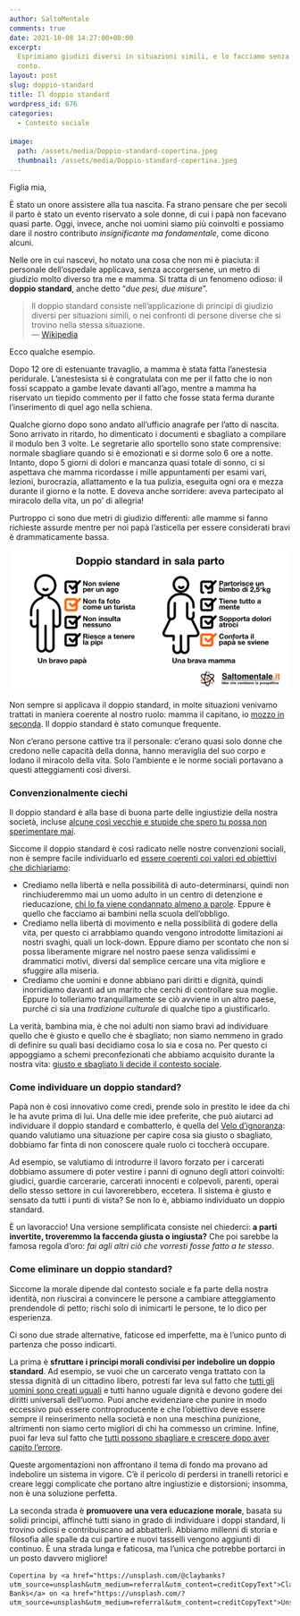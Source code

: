 ```yaml
---
author: SaltoMentale
comments: true
date: 2021-10-08 14:27:00+00:00
excerpt:
  Esprimiamo giudizi diversi in situazioni simili, e lo facciamo senza rendercene
  conto.
layout: post
slug: doppio-standard
title: Il doppio standard
wordpress_id: 676
categories:
  - Contesto sociale

image:
  path: /assets/media/Doppio-standard-copertina.jpeg
  thumbnail: /assets/media/Doppio-standard-copertina.jpeg
---
```


Figlia mia,

È stato un onore assistere alla tua nascita. Fa strano pensare che per secoli il parto è stato un evento riservato a sole donne, di cui i papà non facevano quasi parte. Oggi, invece, anche noi uomini siamo più coinvolti e possiamo dare il nostro contributo _insignificante ma fondamentale_, come dicono alcuni.

Nelle ore in cui nascevi, ho notato una cosa che non mi è piaciuta: il personale dell’ospedale applicava, senza accorgersene, un metro di giudizio molto diverso tra me e mamma. Si tratta di un fenomeno odioso: il **doppio standard**, anche detto “_due pesi, due misure_”.

> Il doppio standard consiste nell’applicazione di principi di giudizio diversi per situazioni simili, o nei confronti di persone diverse che si trovino nella stessa situazione.  
— [Wikipedia](https://it.wikipedia.org/wiki/Doppio_standard)


Ecco qualche esempio.

Dopo 12 ore di estenuante travaglio, a mamma è stata fatta l’anestesia peridurale. L’anestesista si è congratulata con me per il fatto che io non fossi scappato a gambe levate davanti all’ago, mentre a mamma ha riservato un tiepido commento per il fatto che fosse stata ferma durante l’inserimento di quel ago nella schiena.

Qualche giorno dopo sono andato all’ufficio anagrafe per l’atto di nascita. Sono arrivato in ritardo, ho dimenticato i documenti e sbagliato a compilare il modulo ben 3 volte. Le segretarie allo sportello sono state comprensive: normale sbagliare quando si è emozionati e si dorme solo 6 ore a notte. Intanto, dopo 5 giorni di dolori e mancanza quasi totale di sonno, ci si aspettava che mamma ricordasse i mille appuntamenti per esami vari, lezioni, burocrazia, allattamento e la tua pulizia, eseguita ogni ora e mezza durante il giorno e la notte. E doveva anche sorridere: aveva partecipato al miracolo della vita, un po’ di allegria!

Purtroppo ci sono due metri di giudizio differenti: alle mamme si fanno richieste assurde mentre per noi papà l’asticella per essere considerati bravi è drammaticamente bassa.

![](/assets/media/Il-doppio-standard.png)

Non sempre si applicava il doppio standard, in molte situazioni venivamo trattati in maniera coerente al nostro ruolo: mamma il capitano, io [mozzo in seconda](<https://it.wikipedia.org/wiki/Mozzo_(nautica)>). Il doppio standard è stato comunque frequente.

Non c’erano persone cattive tra il personale: c’erano quasi solo donne che credono nelle capacità della donna, hanno meraviglia del suo corpo e lodano il miracolo della vita. Solo l’ambiente e le norme sociali portavano a questi atteggiamenti così diversi.

### Convenzionalmente ciechi

Il doppio standard è alla base di buona parte delle ingiustizie della nostra società, incluse [alcune così vecchie e stupide che spero tu possa non sperimentare mai](https://it.wikipedia.org/wiki/Razzismo).

Siccome il doppio standard è così radicato nelle nostre convenzioni sociali, non è sempre facile individuarlo ed [essere coerenti coi valori ed obiettivi che dichiariamo](/siamo-coerenti/):

- Crediamo nella libertà e nella possibilità di auto-determinarsi, quindi non rinchiuderemmo mai un uomo adulto in un centro di detenzione e rieducazione, [chi lo fa viene condannato almeno a parole](https://www.bbc.com/news/world-asia-china-45474279). Eppure è quello che facciamo ai bambini nella scuola dell’obbligo.
- Crediamo nella libertà di movimento e nella possibilità di godere della vita, per questo ci arrabbiamo quando vengono introdotte limitazioni ai nostri svaghi, quali un lock-down. Eppure diamo per scontato che non si possa liberamente migrare nel nostro paese senza validissimi e drammatici motivi, diversi dal semplice cercare una vita migliore e sfuggire alla miseria.
- Crediamo che uomini e donne abbiano pari diritti e dignità, quindi inorridiamo davanti ad un marito che cerchi di controllare sua moglie. Eppure lo tolleriamo tranquillamente se ciò avviene in un altro paese, purché ci sia una _tradizione culturale_ di qualche tipo a giustificarlo.

La verità, bambina mia, è che noi adulti non siamo bravi ad individuare quello che è giusto e quello che è sbagliato; non siamo nemmeno in grado di definire su quali basi decidiamo cosa lo sia e cosa no. Per questo ci appoggiamo a schemi preconfezionati che abbiamo acquisito durante la nostra vita: [giusto e sbagliato li decide il contesto sociale](/il-giusto-lo-sbagliato-ed-il-contesto-sociale/).

### Come individuare un doppio standard?

Papà non è così innovativo come credi, prende solo in prestito le idee da chi le ha avute prima di lui. Una delle mie idee preferite, che può aiutarci ad individuare il doppio standard e combatterlo, è quella del [Velo d’ignoranza](https://it.wikipedia.org/wiki/Velo_d%27ignoranza): quando valutiamo una situazione per capire cosa sia giusto o sbagliato, dobbiamo far finta di non conoscere quale ruolo ci toccherà occupare.

Ad esempio, se valutiamo di introdurre il lavoro forzato per i carcerati dobbiamo assumere di poter vestire i panni di ognuno degli attori coinvolti: giudici, guardie carcerarie, carcerati innocenti e colpevoli, parenti, operai dello stesso settore in cui lavorerebbero, eccetera. Il sistema è giusto e sensato da tutti i punti di vista? Se non lo è, abbiamo individuato un doppio standard.

È un lavoraccio! Una versione semplificata consiste nel chiederci: **a parti invertite, troveremmo la faccenda giusta o ingiusta?** Che poi sarebbe la famosa regola d’oro: _fai agli altri ciò che vorresti fosse fatto a te stesso_.

### Come eliminare un doppio standard?

Siccome la morale dipende dal contesto sociale e fa parte della nostra identità, non riuscirai a convincere le persone a cambiare atteggiamento prendendole di petto; rischi solo di inimicarti le persone, te lo dico per esperienza.

Ci sono due strade alternative, faticose ed imperfette, ma è l’unico punto di partenza che posso indicarti.

La prima è **sfruttare i principi morali condivisi per indebolire un doppio standard**. Ad esempio, se vuoi che un carcerato venga trattato con la stessa dignità di un cittadino libero, potresti far leva sul fatto che [tutti gli uomini sono creati uguali](https://it.wikipedia.org/wiki/Tutti_gli_uomini_sono_stati_creati_uguali) e tutti hanno uguale dignità e devono godere dei diritti universali dell’uomo. Puoi anche evidenziare che punire in modo eccessivo può essere controproducente e che l’obiettivo deve essere sempre il reinserimento nella società e non una meschina punizione, altrimenti non siamo certo migliori di chi ha commesso un crimine. Infine, puoi far leva sul fatto che [tutti possono sbagliare e crescere dopo aver capito l’errore](/la-natura-dellerrore-salto-mentale/).

Queste argomentazioni non affrontano il tema di fondo ma provano ad indebolire un sistema in vigore. C’è il pericolo di perdersi in tranelli retorici e creare leggi complicate che portano altre ingiustizie e distorsioni; insomma, non è una soluzione perfetta.

La seconda strada è **promuovere una vera educazione morale**, basata su solidi principi, affinché tutti siano in grado di individuare i doppi standard, li trovino odiosi e contribuiscano ad abbatterli. Abbiamo millenni di storia e filosofia alle spalle da cui partire e nuovi tasselli vengono aggiunti di continuo. È una strada lunga e faticosa, ma l’unica che potrebbe portarci in un posto davvero migliore!

    Copertina by <a href="https://unsplash.com/@claybanks?utm_source=unsplash&utm_medium=referral&utm_content=creditCopyText">Clay Banks</a> on <a href="https://unsplash.com/?utm_source=unsplash&utm_medium=referral&utm_content=creditCopyText">Unsplash</a>
